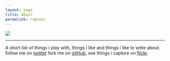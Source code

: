 ```yaml
---
layout: page
title: About
permalink: /about/
---
```


![]({{site.baseurl}}/images/bagad-tutari.jpg)

<hr>

A short list of things i play with, things i like and things i like to wtite about. 
			follow me on [twitter](https://twitter.com/jalindr) 
			fork me on [gitHub](https://github.com/{{site.github_username}}),
			see things i capture on [flickr](https://flickr.com).